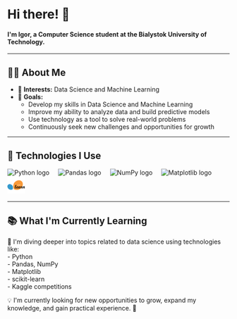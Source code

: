 <h1 align="left">Hi there! 👋</h1>  

<h4 align="left">I'm Igor, a Computer Science student at the Bialystok University of Technology.</h4>  

---

<h2 align="left">👨‍💻 About Me</h2>  

- 🌟 **Interests:** Data Science and Machine Learning  
- 🎯 **Goals:**  
  - Develop my skills in Data Science and Machine Learning  
  - Improve my ability to analyze data and build predictive models  
  - Use technology as a tool to solve real-world problems  
  - Continuously seek new challenges and opportunities for growth  

---

<h2 align="left">🚀 Technologies I Use</h2>  

<div align="left">  
  <img src="https://cdn.jsdelivr.net/gh/devicons/devicon/icons/python/python-original.svg" height="40" alt="Python logo" />  
  <img width="12" />  
  <img src="https://cdn.jsdelivr.net/gh/devicons/devicon/icons/pandas/pandas-original.svg" height="40" alt="Pandas logo" />  
  <img width="12" />  
  <img src="https://cdn.jsdelivr.net/gh/devicons/devicon/icons/numpy/numpy-original.svg" height="40" alt="NumPy logo" />  
  <img width="12" />  
  <img src="https://cdn.jsdelivr.net/gh/devicons/devicon/icons/matplotlib/matplotlib-original.svg" height="40" alt="Matplotlib logo" />  
  <img width="12" />  
  <img src="https://github.com/devicons/devicon/blob/master/icons/scikitlearn/scikitlearn-original.svg" height="40" alt="Scikit-Learn logo" />  
</div>  

---

<h2 align="left">📚 What I'm Currently Learning</h2>  

<p align="left">  
  🌟 I'm diving deeper into topics related to data science using technologies like:<br>  
  - Python <br>  
  - Pandas, NumPy <br>  
  - Matplotlib <br>  
  - scikit-learn <br>  
  - Kaggle competitions<br>  
</p>  

💡 I'm currently looking for new opportunities to grow, expand my knowledge, and gain practical experience. 🚀  

